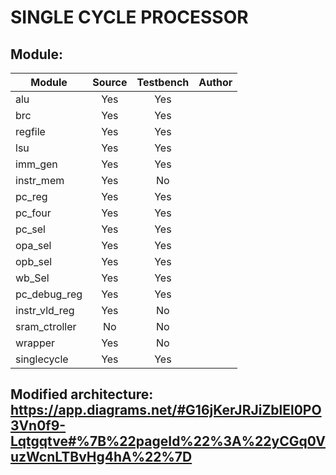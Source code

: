 # SINGLE CYCLE PROCESSOR


## Module:

| **Module**  | **Source** |  **Testbench**  |                                           Author                                                  |
|-------------|:----------:|:---------------:|:-------------------------------------------------------------------------------------------------:|
|   alu       |     Yes    |       Yes       |                                                                                                   |
|   brc       |     Yes    |       Yes       |                                                                                                   |
|   regfile   |     Yes    |       Yes       |                                                                                                   |
|   lsu       |     Yes    |       Yes       |                                                                                                   |
|   imm_gen   |     Yes    |       Yes       |                                                                                                   |
|   instr_mem |     Yes    |       No        |                                                                                                   |
|   pc_reg    |     Yes    |       Yes       |                                                                                                   |
|   pc_four   |     Yes    |       Yes       |                                                                                                   |
|   pc_sel    |     Yes    |       Yes       |                                                                                                   |
|   opa_sel   |     Yes    |       Yes       |                                                                                                   |
|   opb_sel   |     Yes    |       Yes       |                                                                                                   |
|   wb_Sel    |     Yes    |       Yes       |                                                                                                   |
|pc_debug_reg |     Yes    |       Yes       |                                                                                                   |
|instr_vld_reg|     Yes    |       No        |                                                                                                   |
|sram_ctroller|     No     |       No        |                                                                                                   |
|  wrapper    |     Yes    |       No        |                                                                                                   |
|  singlecycle|     Yes    |       Yes       |                                                                                                   |


## Modified architecture: https://app.diagrams.net/#G16jKerJRJiZblEl0PO3Vn0f9-Lqtgqtve#%7B%22pageId%22%3A%22yCGq0VuzWcnLTBvHg4hA%22%7D
